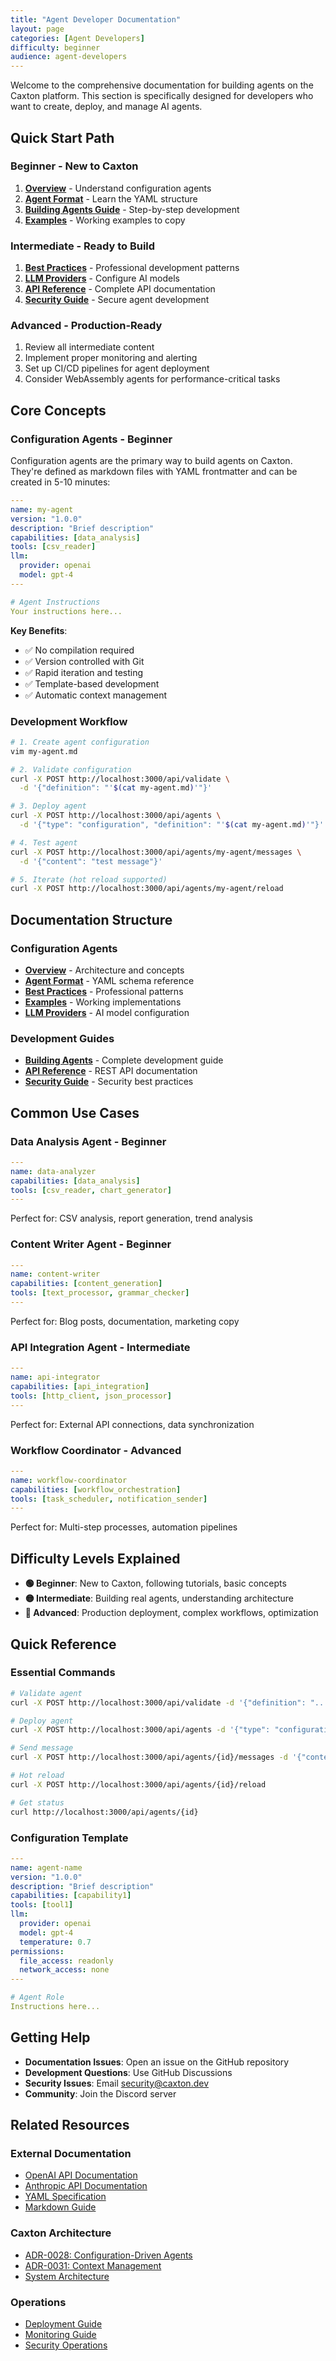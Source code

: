 ```yaml
---
title: "Agent Developer Documentation"
layout: page
categories: [Agent Developers]
difficulty: beginner
audience: agent-developers
---
```


Welcome to the comprehensive documentation for building agents on the Caxton
platform. This section is specifically designed for developers who want to
create, deploy, and manage AI agents.

## Quick Start Path

### **Beginner** - New to Caxton

1. **[Overview](config-agents/overview.md)** - Understand configuration agents
2. **[Agent Format](config-agents/agent-format.md)** - Learn the YAML structure
3. **[Building Agents Guide](building-agents.md)** - Step-by-step development
4. **[Examples](config-agents/examples.md)** - Working examples to copy

### **Intermediate** - Ready to Build

1. **[Best Practices](config-agents/best-practices.md)** - Professional
   development patterns
2. **[LLM Providers](config-agents/llm-providers.md)** - Configure AI models
3. **[API Reference](api-reference.md)** - Complete API documentation
4. **[Security Guide](security.md)** - Secure agent development

### **Advanced** - Production-Ready

1. Review all intermediate content
2. Implement proper monitoring and alerting
3. Set up CI/CD pipelines for agent deployment
4. Consider WebAssembly agents for performance-critical tasks

## Core Concepts

### Configuration Agents - **Beginner**

Configuration agents are the primary way to build agents on Caxton. They're
defined as markdown files with YAML frontmatter and can be created in 5-10
minutes:

```yaml
---
name: my-agent
version: "1.0.0"
description: "Brief description"
capabilities: [data_analysis]
tools: [csv_reader]
llm:
  provider: openai
  model: gpt-4
---

# Agent Instructions
Your instructions here...
```

**Key Benefits**:

- ✅ No compilation required
- ✅ Version controlled with Git
- ✅ Rapid iteration and testing
- ✅ Template-based development
- ✅ Automatic context management

### Development Workflow

```bash
# 1. Create agent configuration
vim my-agent.md

# 2. Validate configuration
curl -X POST http://localhost:3000/api/validate \
  -d '{"definition": "'$(cat my-agent.md)'"}'

# 3. Deploy agent
curl -X POST http://localhost:3000/api/agents \
  -d '{"type": "configuration", "definition": "'$(cat my-agent.md)'"}'

# 4. Test agent
curl -X POST http://localhost:3000/api/agents/my-agent/messages \
  -d '{"content": "test message"}'

# 5. Iterate (hot reload supported)
curl -X POST http://localhost:3000/api/agents/my-agent/reload
```

## Documentation Structure

### Configuration Agents

- **[Overview](config-agents/overview.md)** - Architecture and concepts
- **[Agent Format](config-agents/agent-format.md)** - YAML schema reference
- **[Best Practices](config-agents/best-practices.md)** - Professional patterns
- **[Examples](config-agents/examples.md)** - Working implementations
- **[LLM Providers](config-agents/llm-providers.md)** - AI model configuration

### Development Guides

- **[Building Agents](building-agents.md)** - Complete development guide
- **[API Reference](api-reference.md)** - REST API documentation
- **[Security Guide](security.md)** - Security best practices

## Common Use Cases

### Data Analysis Agent - **Beginner**

```yaml
---
name: data-analyzer
capabilities: [data_analysis]
tools: [csv_reader, chart_generator]
---
```

Perfect for: CSV analysis, report generation, trend analysis

### Content Writer Agent - **Beginner**

```yaml
---
name: content-writer
capabilities: [content_generation]
tools: [text_processor, grammar_checker]
---
```

Perfect for: Blog posts, documentation, marketing copy

### API Integration Agent - **Intermediate**

```yaml
---
name: api-integrator
capabilities: [api_integration]
tools: [http_client, json_processor]
---
```

Perfect for: External API connections, data synchronization

### Workflow Coordinator - **Advanced**

```yaml
---
name: workflow-coordinator
capabilities: [workflow_orchestration]
tools: [task_scheduler, notification_sender]
---
```

Perfect for: Multi-step processes, automation pipelines

## Difficulty Levels Explained

- **🟢 Beginner**: New to Caxton, following tutorials, basic concepts
- **🟡 Intermediate**: Building real agents, understanding architecture
- **🔴 Advanced**: Production deployment, complex workflows, optimization

## Quick Reference

### Essential Commands

```bash
# Validate agent
curl -X POST http://localhost:3000/api/validate -d '{"definition": "..."}'

# Deploy agent
curl -X POST http://localhost:3000/api/agents -d '{"type": "configuration", "definition": "..."}'

# Send message
curl -X POST http://localhost:3000/api/agents/{id}/messages -d '{"content": "..."}'

# Hot reload
curl -X POST http://localhost:3000/api/agents/{id}/reload

# Get status
curl http://localhost:3000/api/agents/{id}
```

### Configuration Template

```yaml
---
name: agent-name
version: "1.0.0"
description: "Brief description"
capabilities: [capability1]
tools: [tool1]
llm:
  provider: openai
  model: gpt-4
  temperature: 0.7
permissions:
  file_access: readonly
  network_access: none
---

# Agent Role
Instructions here...
```

## Getting Help

- **Documentation Issues**: Open an issue on the GitHub repository
- **Development Questions**: Use GitHub Discussions
- **Security Issues**: Email security@caxton.dev
- **Community**: Join the Discord server

## Related Resources

### External Documentation

- [OpenAI API Documentation](https://platform.openai.com/docs)
- [Anthropic API Documentation](https://docs.anthropic.com/)
- [YAML Specification](https://yaml.org/spec/)
- [Markdown Guide](https://www.markdownguide.org/)

### Caxton Architecture

- [ADR-0028: Configuration-Driven Agents](../../adr/0028-configuration-driven-agent-architecture.md)
- [ADR-0031: Context Management](../../adr/0031-context-management-architecture.md)
- [System Architecture](../../ARCHITECTURE.md)

### Operations

- [Deployment Guide](../../operations/agent-lifecycle-management.md)
- [Monitoring Guide](../../operations/operational-runbook.md)
- [Security Operations](../../operations/devops-security-guide.md)
